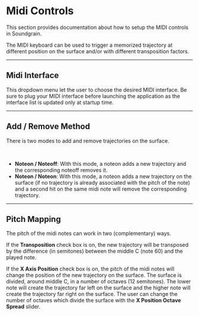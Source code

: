 Midi Controls
=============

This section provides documentation about how to setup the MIDI controls in
Soundgrain. 

The MIDI keyboard can be used to trigger a memorized trajectory at different
position on the surface and/or with different transposition factors.
 
______________________________________________________________________________

Midi Interface
--------------

This dropdown menu let the user to choose the desired MIDI interface. Be sure
to plug your MIDI interface before launching the application as the interface
list is updated only at startup time.

______________________________________________________________________________

Add / Remove Method
-------------------

There is two modes to add and remove trajectories on the surface.

<br>

- __Noteon / Noteoff__: With this mode, a noteon adds a new trajectory and the
corresponding noteoff removes it.
- __Noteon / Noteon__: With this mode, a noteon adds a new trajectory on the 
surface (if no trajectory is already associated with the pitch of the note) 
and a second hit on the same midi note will remove the corresponding trajectory.
______________________________________________________________________________

Pitch Mapping
-------------

The pitch of the midi notes can work in two (complementary) ways. 

If the __Transposition__ check box is on, the new trajectory will be transposed 
by the difference (in semitones) between the middle C (note 60) and the played
note. 

If the __X Axis Position__ check box is on, the pitch of the midi notes will 
change the position of the new trajectory on the surface. The surface is
divided, around middle C, in a number of octaves (12 semitones). The lower
note will create the trajectory far left on the surface and the higher note
will create the trajectory far right on the surface. The user can change the
number of octaves which divide the surface with the __X Position Octave Spread__
slider.
